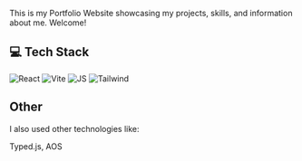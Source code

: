
This is my Portfolio Website showcasing my projects, skills, and information about me. Welcome!


## 💻 Tech Stack
![React](https://img.shields.io/badge/React-20232A?style=for-the-badge&logo=react&logoColor=61DAFB)
![Vite](https://img.shields.io/badge/Vite-B73BFE?style=for-the-badge&logo=vite&logoColor=FFD62E)
![JS](https://img.shields.io/badge/javascript%20-%23323330.svg?&style=for-the-badge&logo=javascript&logoColor=%23F7DF1E)
![Tailwind](https://img.shields.io/badge/Tailwind_CSS-38B2AC?style=for-the-badge&logo=tailwind-css&logoColor=white)

## Other
I also used other technologies like:

Typed.js, AOS







